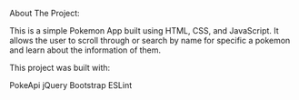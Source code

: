 About The Project:

This is a simple Pokemon App built using HTML, CSS, and JavaScript. It allows the user to scroll through or search by name for specific a pokemon and learn about the information of them.

This project was built with:

PokeApi
jQuery
Bootstrap
ESLint
